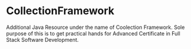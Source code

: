 # CollectionFramework
 Additional Java Resource under the name of Coolection Framework. Sole purpose of this is to get practical hands for Advanced Certificate in Full Stack Software Development.
